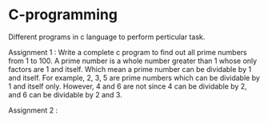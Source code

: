 # C-programming
Different programs in c language to perform perticular task. 

Assignment 1 :
Write a complete c program to find out all prime numbers from 1 to 100. A prime number is a whole number greater than 1 whose only factors are 1 and itself. Which mean a prime number can be dividable by 1 and itself. For example, 2, 3, 5 are prime numbers which can be dividable by 1 and itself only. However, 4 and 6 are not since 4 can be dividable by 2, and 6 can be dividable by 2 and 3.

Assignment 2 :
